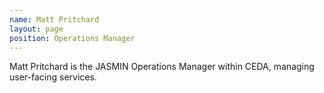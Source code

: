 ```yaml
---
name: Matt Pritchard
layout: page
position: Operations Manager
---
```

Matt Pritchard is the JASMIN Operations Manager within CEDA, managing user-facing services.
